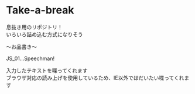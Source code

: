 # Take-a-break
息抜き用のリポジトリ！  
いろいろ詰め込む方式になりそう  


～お品書き～  

JS_01...Speechman!  

入力したテキストを喋ってくれます  
ブラウザ対応の読み上げを使用しているため、IE以外ではだいたい喋ってくれます
